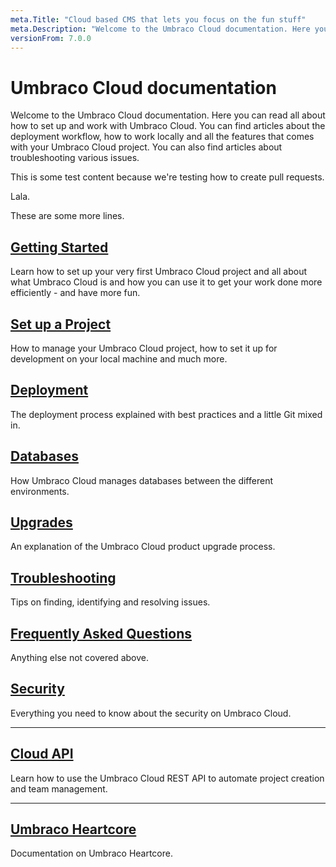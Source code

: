 ```yaml
---
meta.Title: "Cloud based CMS that lets you focus on the fun stuff"
meta.Description: "Welcome to the Umbraco Cloud documentation. Here you can read all about how to set up and work with Umbraco Cloud. You can find articles about the deployment workflow, how to work locally and all the features that comes with your Umbraco Cloud project. You can also find articles about troubleshooting various issues."
versionFrom: 7.0.0
---
```

# Umbraco Cloud documentation

Welcome to the Umbraco Cloud documentation. Here you can read all about how to set up and work with Umbraco Cloud. You can find articles about the deployment workflow, how to work locally and all the features that comes with your Umbraco Cloud project. You can also find articles about troubleshooting various issues.

This is some test content because we're testing how to create pull requests.

Lala.

These are some more lines.

## [Getting Started](Getting-Started/)

Learn how to set up your very first Umbraco Cloud project and all about what Umbraco Cloud is and how you can use it to get your work done more efficiently - and have more fun.

## [Set up a Project](Set-Up/)

How to manage your Umbraco Cloud project, how to set it up for development on your local machine and much more.

## [Deployment](Deployment/)

The deployment process explained with best practices and a little Git mixed in.

## [Databases](Databases/)

How Umbraco Cloud manages databases between the different environments.

## [Upgrades](Upgrades/)

An explanation of the Umbraco Cloud product upgrade process.

## [Troubleshooting](Troubleshooting/)

Tips on finding, identifying and resolving issues.

## [Frequently Asked Questions](Frequently-Asked-Questions/)

Anything else not covered above.

## [Security](Security/)

Everything you need to know about the security on Umbraco Cloud.

---

## [Cloud API](Cloud-API/)

Learn how to use the Umbraco Cloud REST API to automate project creation and team management.

---

## [Umbraco Heartcore](../Umbraco-Heartcore/)

Documentation on Umbraco Heartcore.
